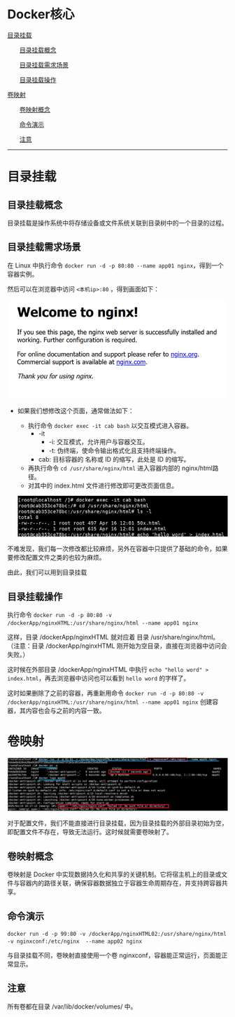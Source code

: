 ﻿# Docker核心

[目录挂载](#目录挂载)

&emsp;&emsp;[目录挂载概念](#目录挂载概念)

&emsp;&emsp;[目录挂载需求场景](#目录挂载需求场景)

&emsp;&emsp;[目录挂载操作](#目录挂载操作)

[卷映射](#卷映射)

&emsp;&emsp;[卷映射概念](#卷映射概念)

&emsp;&emsp;[命令演示](#命令演示)

&emsp;&emsp;[注意](#注意)

---

# 目录挂载

## 目录挂载概念

目录挂载是操作系统中将存储设备或文件系统关联到目录树中的一个目录的过程。

## 目录挂载需求场景

在 Linux 中执行命令 `docker run -d -p 80:80 --name app01 nginx`，得到一个容器实例。

然后可以在浏览器中访问 `<本机ip>:80` ，得到画面如下：
	
![目录挂载的需求场景.png](../res/Docker/目录挂载的需求场景.png)

- 如果我们想修改这个页面，通常做法如下：

	- 执行命令 `docker exec -it cab bash` 以交互模式进入容器。
		- -it
			- -i: 交互模式，允许用户与容器交互。
			- -t: 伪终端，使命令输出格式化且支持终端操作。
		- cab: 目标容器的 ​名称或 ID 的缩写，此处是 ID 的缩写。
	- 再执行命令 `cd /usr/share/nginx/html` 进入容器内部的 nginx/html路径。
	- 对其中的 index.html 文件进行修改即可更改页面信息。

	![修改场景内容的命令步骤.png](../res/Docker/修改场景内容的命令步骤.png)
	
不难发现，我们每一次修改都比较麻烦，另外在容器中只提供了基础的命令，如果要修改配置文件之类的也较为麻烦。

由此，我们可以用到目录挂载

## 目录挂载操作

执行命令 `docker run -d -p 80:80 -v /dockerApp/nginxHTML:/usr/share/nginx/html --name app01 nginx`

这样，目录 /dockerApp/nginxHTML 就对应着 目录 /usr/share/nginx/html。（注意：目录 /dockerApp/nginxHTML 刚开始为空目录，直接在浏览器中访问会失败。）

这时候在外部目录 /dockerApp/nginxHTML 中执行 `echo "hello word" > index.html`，再去浏览器中访问也可以看到 `hello word` 的字样了。

这时如果删除了之前的容器，再重新用命令 `docker run -d -p 80:80 -v /dockerApp/nginxHTML:/usr/share/nginx/html --name app01 nginx` 创建容器，其内容也会与之前的内容一致。

# 卷映射

![对配置文件使用目录挂载的问题.png](../res/Docker/对配置文件使用目录挂载的问题.png)

对于配置文件，我们不能直接进行目录挂载，因为目录挂载的外部目录初始为空，即配置文件不存在，导致无法运行。这时候就需要卷映射了。

## 卷映射概念

卷映射是 Docker 中实现数据持久化和共享的关键机制。它将宿主机上的目录或文件与容器内的路径关联，确保容器数据独立于容器生命周期存在，并支持跨容器共享。

## 命令演示

```docker run -d -p 99:80 -v /dockerApp/nginxHTML02:/usr/share/nginx/html -v nginxconf:/etc/nginx  --name app02 nginx```

与目录挂载不同，卷映射直接使用一个卷 nginxconf，容器能正常运行，页面能正常显示。

## 注意

所有卷都在目录 /var/lib/docker/volumes/ 中。